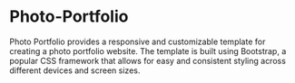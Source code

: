 # Photo-Portfolio
Photo Portfolio provides a responsive and customizable template for creating a photo portfolio website. The template is built using Bootstrap, a popular CSS framework that allows for easy and consistent styling across different devices and screen sizes.
